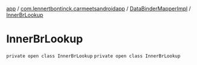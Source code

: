 [app](../../../index.md) / [com.lennertbontinck.carmeetsandroidapp](../../index.md) / [DataBinderMapperImpl](../index.md) / [InnerBrLookup](./index.md)

# InnerBrLookup

`private open class InnerBrLookup`
`private open class InnerBrLookup`